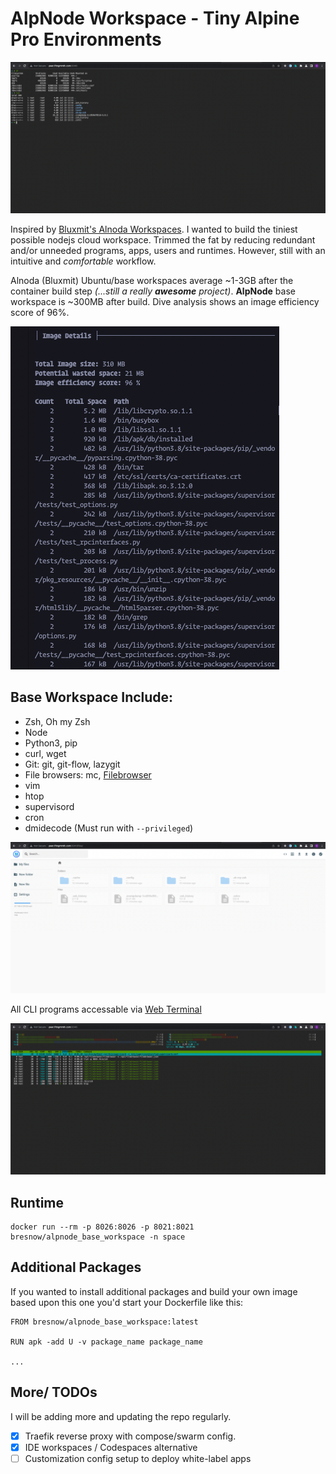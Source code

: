 # AlpNode Workspace - Tiny Alpine Pro Environments

![TYD](images/ttyd.png)

Inspired by [Bluxmit's Alnoda Workspaces](https://github.com/bluxmit/alnoda-workspaces). I wanted to build the tiniest possible nodejs cloud workspace. Trimmed the fat by reducing redundant and/or unneeded programs, apps, users and runtimes. However, still with an intuitive and _comfortable_ workflow.

Alnoda (Bluxmit) Ubuntu/base workspaces average ~1-3GB after the container build step _(...still a really **awesome** project)_. **AlpNode** base workspace is ~300MB after build. Dive analysis shows an image efficiency score of 96%.

![Dive](images/dive.png)

## Base Workspace Include:

- Zsh, Oh my Zsh
- Node
- Python3, pip
- curl, wget
- Git: git, git-flow, lazygit
- File browsers: mc, [Filebrowser](https://github.com/filebrowser/filebrowser)
- vim
- htop
- supervisord
- cron
- dmidecode (Must run with `--privileged`)

![FileBrowser](images/filebrowser.png)

All CLI programs accessable via [Web Terminal](https://github.com/tsl0922/ttyd)

![HTOP](images/htop.png)

## Runtime

```
docker run --rm -p 8026:8026 -p 8021:8021 bresnow/alpnode_base_workspace -n space
```

## Additional Packages

If you wanted to install additional packages and build your own image based upon this one you'd start your Dockerfile like this:

```
FROM bresnow/alpnode_base_workspace:latest

RUN apk -add U -v package_name package_name

...
```

## More/ TODOs

I will be adding more and updating the repo regularly.

- [x] Traefik reverse proxy with compose/swarm config.
- [x] IDE workspaces / Codespaces alternative
- [ ] Customization config setup to deploy white-label apps
